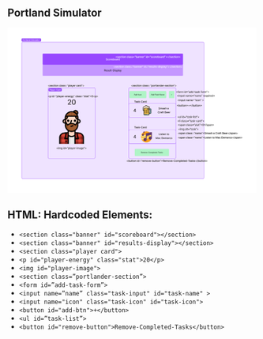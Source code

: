 ## Portland Simulator

![](<./plan/Wireframe_(Updated).png>)

## HTML: Hardcoded Elements:

-   `<section class="banner" id="scoreboard"></section>`
-   `<section class="banner" id="results-display"></section>`
-   `<section class="player card">`
-   `<p id="player-energy" class="stat">20</p>`
-   `<img id="player-image">`
-   `<section class=”portlander-section”>`
-   `<form id=”add-task-form”>`
-   `<input name=”name” class="task-input" id="task-name" >`
-   `<input name="icon" class="task-icon" id="task-icon">`
-   `<button id="add-btn">+</button>`
-   `<ul id=”task-list”>`
-   `<button id="remove-button">Remove-Completed-Tasks</button>`

